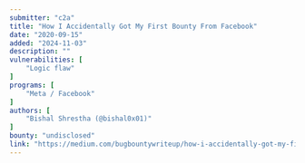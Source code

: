 ```yaml
---
submitter: "c2a"
title: "How I Accidentally Got My First Bounty From Facebook"
date: "2020-09-15"
added: "2024-11-03"
description: ""
vulnerabilities: [
    "Logic flaw"
]
programs: [
    "Meta / Facebook"
]
authors: [
    "Bishal Shrestha (@bishal0x01)"
]
bounty: "undisclosed"
link: "https://medium.com/bugbountywriteup/how-i-accidentally-got-my-first-bounty-from-facebook-facebook-bug-bounty-2020-c12bd2ad8575"
---
```




